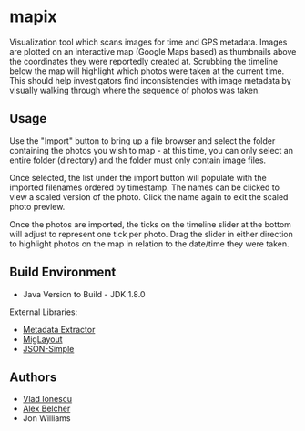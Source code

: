 mapix
=====

Visualization tool which scans images for time and GPS metadata. Images are plotted on an interactive map (Google Maps based) as thumbnails above the coordinates they were reportedly created at. Scrubbing the timeline below the map will highlight which photos were taken at the current time. This should help investigators find inconsistencies with image metadata by visually walking through where the sequence of photos was taken.

Usage
-----
Use the "Import" button to bring up a file browser and select the folder containing the photos you wish to map - at this time, you can only select an entire folder (directory) and the folder must only contain image files. 

Once selected, the list under the import button will populate with the imported filenames ordered by timestamp. The names can be clicked to view a scaled version of the photo. Click the name again to exit the scaled photo preview.

Once the photos are imported, the ticks on the timeline slider at the bottom will adjust to represent one tick per photo. Drag the slider in either direction to highlight photos on the map in relation to the date/time they were taken.

Build Environment
-----------------
* Java Version to Build - JDK 1.8.0

External Libraries:
* [Metadata Extractor](https://code.google.com/p/metadata-extractor/)
* [MigLayout](http://www.miglayout.com/)
* [JSON-Simple](http://code.google.com/p/json-simple/)

Authors
-------
* [Vlad Ionescu](github.com/vladionescu)
* [Alex Belcher](github.com/alex-r-belcher)
* Jon Williams
